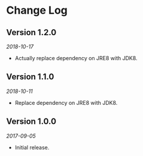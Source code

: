 Change Log
==========

## Version 1.2.0

_2018-10-17_

* Actually replace dependency on JRE8 with JDK8.

## Version 1.1.0

_2018-10-11_

* Replace dependency on JRE8 with JDK8.

## Version 1.0.0

_2017-09-05_

* Initial release.
